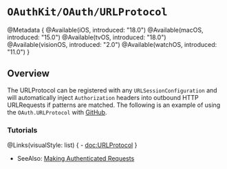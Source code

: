 # ``OAuthKit/OAuth/URLProtocol``
@Metadata {
    @Available(iOS, introduced: "18.0")
    @Available(macOS, introduced: "15.0")
    @Available(tvOS, introduced: "18.0")
    @Available(visionOS, introduced: "2.0")
    @Available(watchOS, introduced: "11.0")
}

## Overview
The URLProtocol can be registered with any `URLSessionConfiguration` and will automatically inject `Authorization` headers into outbound HTTP URLRequests if patterns are matched. The following is an example of using the `OAuth.URLProtocol` with [GitHub](https://docs.github.com/en/rest).

### Tutorials

@Links(visualStyle: list) {
    - <doc:URLProtocol>
}

- SeeAlso:
[Making Authenticated Requests](https://www.oauth.com/oauth2-servers/making-authenticated-requests/)
